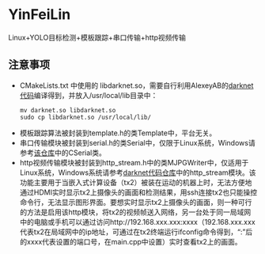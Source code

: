 # YinFeiLin
Linux+YOLO目标检测+模板跟踪+串口传输+http视频传输

## 注意事项
- CMakeLists.txt 中使用的 libdarknet.so，需要自行利用AlexeyAB的[darknet代码](https://github.com/AlexeyAB/darknet)编译得到，并放入/usr/local/lib目录中：
    ```shell
    mv darknet.so libdarknet.so
    sudo cp libdarknet.so /usr/local/lib/
    ```
- 模板跟踪算法被封装到template.h的类Template中，平台无关。
- 串口传输模块被封装到serial.h的类Serial中，仅限于Linux系统，Windows请参考[该仓库](https://github.com/TLMichael/Detect-Track/blob/master/beifen/serial.h)中的CSerial类。
- http视频传输模块被封装到http_stream.h中的类MJPGWriter中，仅适用于Linux系统，Windows系统请参考[darknet代码仓库](https://github.com/AlexeyAB/darknet)中的http_stream模块。该功能主要用于当嵌入式计算设备（tx2）被装在运动的机器上时，无法方便地通过HDMI实时显示tx2上摄像头的画面和检测结果，用ssh连接tx2也只能操控命令行，无法显示图形界面。要想实时显示tx2上摄像头的画面，则一种可行的方法是启用该http模块，将tx2的视频帧送入网络，另一台处于同一局域网中的电脑或手机可以通过访问http://192.168.xxx.xxx:xxxx（192.168.xxx.xxx代表tx2在局域网中的ip地址，可通过在tx2终端运行ifconfig命令得到，“:”后的xxxx代表设置的端口号，在main.cpp中设置）实时查看tx2上的画面。